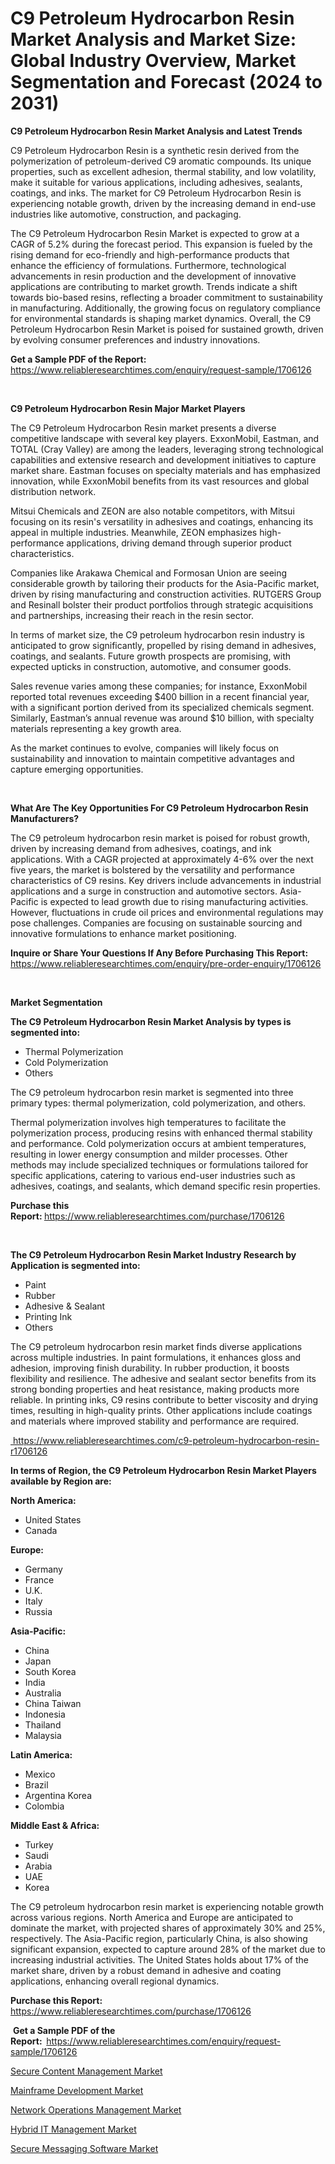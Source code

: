 <p><h1>C9 Petroleum Hydrocarbon Resin Market Analysis and Market Size: Global Industry Overview, Market Segmentation and Forecast (2024 to 2031)</h1></p><p><strong>C9 Petroleum Hydrocarbon Resin Market Analysis and Latest Trends</strong></p>
<p><p>C9 Petroleum Hydrocarbon Resin is a synthetic resin derived from the polymerization of petroleum-derived C9 aromatic compounds. Its unique properties, such as excellent adhesion, thermal stability, and low volatility, make it suitable for various applications, including adhesives, sealants, coatings, and inks. The market for C9 Petroleum Hydrocarbon Resin is experiencing notable growth, driven by the increasing demand in end-use industries like automotive, construction, and packaging.</p><p>The C9 Petroleum Hydrocarbon Resin Market is expected to grow at a CAGR of 5.2% during the forecast period. This expansion is fueled by the rising demand for eco-friendly and high-performance products that enhance the efficiency of formulations. Furthermore, technological advancements in resin production and the development of innovative applications are contributing to market growth. Trends indicate a shift towards bio-based resins, reflecting a broader commitment to sustainability in manufacturing. Additionally, the growing focus on regulatory compliance for environmental standards is shaping market dynamics. Overall, the C9 Petroleum Hydrocarbon Resin Market is poised for sustained growth, driven by evolving consumer preferences and industry innovations.</p></p>
<p><strong>Get a Sample PDF of the Report:&nbsp;</strong> <a href="https://www.reliableresearchtimes.com/enquiry/request-sample/1706126?utm_campaign=1598&utm_medium=2&utm_source=Github&utm_content=ia&utm_term=21102024&utm_id=c9-petroleum-hydrocarbon-resin">https://www.reliableresearchtimes.com/enquiry/request-sample/1706126</a></p>
<p>&nbsp;</p>
<p><strong>C9 Petroleum Hydrocarbon Resin Major Market Players</strong></p>
<p><p>The C9 Petroleum Hydrocarbon Resin market presents a diverse competitive landscape with several key players. ExxonMobil, Eastman, and TOTAL (Cray Valley) are among the leaders, leveraging strong technological capabilities and extensive research and development initiatives to capture market share. Eastman focuses on specialty materials and has emphasized innovation, while ExxonMobil benefits from its vast resources and global distribution network.</p><p>Mitsui Chemicals and ZEON are also notable competitors, with Mitsui focusing on its resin's versatility in adhesives and coatings, enhancing its appeal in multiple industries. Meanwhile, ZEON emphasizes high-performance applications, driving demand through superior product characteristics.</p><p>Companies like Arakawa Chemical and Formosan Union are seeing considerable growth by tailoring their products for the Asia-Pacific market, driven by rising manufacturing and construction activities. RUTGERS Group and Resinall bolster their product portfolios through strategic acquisitions and partnerships, increasing their reach in the resin sector.</p><p>In terms of market size, the C9 petroleum hydrocarbon resin industry is anticipated to grow significantly, propelled by rising demand in adhesives, coatings, and sealants. Future growth prospects are promising, with expected upticks in construction, automotive, and consumer goods.</p><p>Sales revenue varies among these companies; for instance, ExxonMobil reported total revenues exceeding $400 billion in a recent financial year, with a significant portion derived from its specialized chemicals segment. Similarly, Eastman’s annual revenue was around $10 billion, with specialty materials representing a key growth area.</p><p>As the market continues to evolve, companies will likely focus on sustainability and innovation to maintain competitive advantages and capture emerging opportunities.</p></p>
<p>&nbsp;</p>
<p><strong>What Are The Key Opportunities For C9 Petroleum Hydrocarbon Resin Manufacturers?</strong></p>
<p><p>The C9 petroleum hydrocarbon resin market is poised for robust growth, driven by increasing demand from adhesives, coatings, and ink applications. With a CAGR projected at approximately 4-6% over the next five years, the market is bolstered by the versatility and performance characteristics of C9 resins. Key drivers include advancements in industrial applications and a surge in construction and automotive sectors. Asia-Pacific is expected to lead growth due to rising manufacturing activities. However, fluctuations in crude oil prices and environmental regulations may pose challenges. Companies are focusing on sustainable sourcing and innovative formulations to enhance market positioning.</p></p>
<p><strong>Inquire or Share Your Questions If Any Before Purchasing This Report:</strong> <a href="https://www.reliableresearchtimes.com/enquiry/pre-order-enquiry/1706126?utm_campaign=1598&utm_medium=2&utm_source=Github&utm_content=ia&utm_term=21102024&utm_id=c9-petroleum-hydrocarbon-resin">https://www.reliableresearchtimes.com/enquiry/pre-order-enquiry/1706126</a></p>
<p>&nbsp;</p>
<p><strong>Market Segmentation</strong></p>
<p><strong>The C9 Petroleum Hydrocarbon Resin Market Analysis by types is segmented into:</strong></p>
<p><ul><li>Thermal Polymerization</li><li>Cold Polymerization</li><li>Others</li></ul></p>
<p><p>The C9 petroleum hydrocarbon resin market is segmented into three primary types: thermal polymerization, cold polymerization, and others. </p><p>Thermal polymerization involves high temperatures to facilitate the polymerization process, producing resins with enhanced thermal stability and performance. Cold polymerization occurs at ambient temperatures, resulting in lower energy consumption and milder processes. Other methods may include specialized techniques or formulations tailored for specific applications, catering to various end-user industries such as adhesives, coatings, and sealants, which demand specific resin properties.</p></p>
<p><strong>Purchase this Report:&nbsp;</strong><a href="https://www.reliableresearchtimes.com/purchase/1706126?utm_campaign=1598&utm_medium=2&utm_source=Github&utm_content=ia&utm_term=21102024&utm_id=c9-petroleum-hydrocarbon-resin">https://www.reliableresearchtimes.com/purchase/1706126</a></p>
<p>&nbsp;</p>
<p><strong>The C9 Petroleum Hydrocarbon Resin Market Industry Research by Application is segmented into:</strong></p>
<p><ul><li>Paint</li><li>Rubber</li><li>Adhesive & Sealant</li><li>Printing Ink</li><li>Others</li></ul></p>
<p><p>The C9 petroleum hydrocarbon resin market finds diverse applications across multiple industries. In paint formulations, it enhances gloss and adhesion, improving finish durability. In rubber production, it boosts flexibility and resilience. The adhesive and sealant sector benefits from its strong bonding properties and heat resistance, making products more reliable. In printing inks, C9 resins contribute to better viscosity and drying times, resulting in high-quality prints. Other applications include coatings and materials where improved stability and performance are required.</p></p>
<p><a href="https://www.reliableresearchtimes.com/c9-petroleum-hydrocarbon-resin-r1706126?utm_campaign=1598&utm_medium=2&utm_source=Github&utm_content=ia&utm_term=21102024&utm_id=c9-petroleum-hydrocarbon-resin">&nbsp;https://www.reliableresearchtimes.com/c9-petroleum-hydrocarbon-resin-r1706126</a></p>
<p><strong>In terms of Region, the C9 Petroleum Hydrocarbon Resin Market Players available by Region are:</strong></p>
<p>
    <p> <strong> North America: </strong>
        <ul>
            <li>United States</li>
            <li>Canada</li>
        </ul>
        </p> 
    <p> <strong> Europe: </strong>
        <ul>
            <li>Germany</li>
            <li>France</li>
            <li>U.K.</li>
            <li>Italy</li>
            <li>Russia</li>
        </ul>
        </p> 
    <p> <strong> Asia-Pacific: </strong>
        <ul>
            <li>China</li>
            <li>Japan</li>
            <li>South Korea</li>
            <li>India</li>
            <li>Australia</li>
            <li>China Taiwan</li>
            <li>Indonesia</li>
            <li>Thailand</li>
            <li>Malaysia</li>
        </ul>
        </p> 
    <p> <strong> Latin America: </strong>
        <ul>
            <li>Mexico</li>
            <li>Brazil</li>
            <li>Argentina Korea</li>
            <li>Colombia</li>
        </ul>
        </p> 
    <p> <strong> Middle East & Africa: </strong>
        <ul>
            <li>Turkey</li>
            <li>Saudi</li>
            <li>Arabia</li>
            <li>UAE</li>
            <li>Korea</li>
        </ul>
    </p>
    </p>
<p><p>The C9 petroleum hydrocarbon resin market is experiencing notable growth across various regions. North America and Europe are anticipated to dominate the market, with projected shares of approximately 30% and 25%, respectively. The Asia-Pacific region, particularly China, is also showing significant expansion, expected to capture around 28% of the market due to increasing industrial activities. The United States holds about 17% of the market share, driven by a robust demand in adhesive and coating applications, enhancing overall regional dynamics.</p></p>
<p><strong>Purchase this Report: </strong><a href="https://www.reliableresearchtimes.com/purchase/1706126?utm_campaign=1598&utm_medium=2&utm_source=Github&utm_content=ia&utm_term=21102024&utm_id=c9-petroleum-hydrocarbon-resin">https://www.reliableresearchtimes.com/purchase/1706126</a></p>
<p>&nbsp;<strong>Get a Sample PDF of the Report:&nbsp;&nbsp;</strong><a href="https://www.reliableresearchtimes.com/enquiry/request-sample/1706126?utm_campaign=1598&utm_medium=2&utm_source=Github&utm_content=ia&utm_term=21102024&utm_id=c9-petroleum-hydrocarbon-resin">https://www.reliableresearchtimes.com/enquiry/request-sample/1706126</a></p>
<p><strong></strong></p>
<p><p><a href="https://www.linkedin.com/pulse/future-ready-strategic-insights-global-secure-content-management-wnpse?utm_campaign=1598&utm_medium=2&utm_source=Github&utm_content=ia&utm_term=21102024&utm_id=c9-petroleum-hydrocarbon-resin">Secure Content Management Market</a></p><p><a href="https://www.linkedin.com/pulse/mainframe-development-market-share-analysis-growth-trends-zvaze?utm_campaign=1598&utm_medium=2&utm_source=Github&utm_content=ia&utm_term=21102024&utm_id=c9-petroleum-hydrocarbon-resin">Mainframe Development Market</a></p><p><a href="https://www.linkedin.com/pulse/in-depth-analysis-global-network-operations-management-market-scope-eh3le?utm_campaign=1598&utm_medium=2&utm_source=Github&utm_content=ia&utm_term=21102024&utm_id=c9-petroleum-hydrocarbon-resin">Network Operations Management Market</a></p><p><a href="https://www.linkedin.com/pulse/global-hybrid-management-market-exploring-share-trends-future-b0exf?utm_campaign=1598&utm_medium=2&utm_source=Github&utm_content=ia&utm_term=21102024&utm_id=c9-petroleum-hydrocarbon-resin">Hybrid IT Management Market</a></p><p><a href="https://www.linkedin.com/pulse/future-secure-messaging-software-market-global-forecast-trends-gd3vf?utm_campaign=1598&utm_medium=2&utm_source=Github&utm_content=ia&utm_term=21102024&utm_id=c9-petroleum-hydrocarbon-resin">Secure Messaging Software Market</a></p></p>